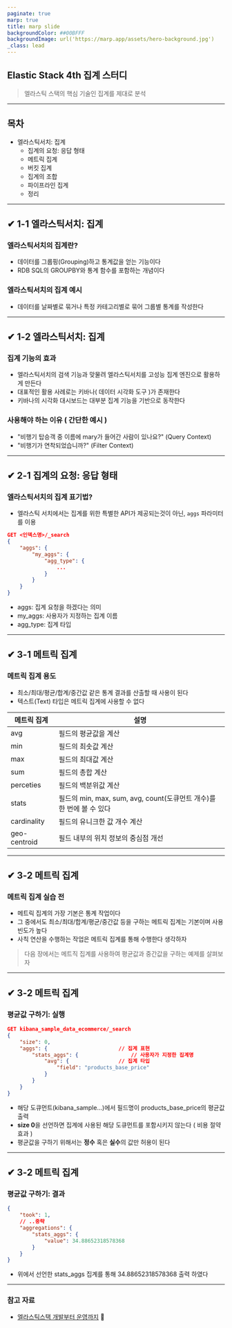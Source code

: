 ```yaml
---
paginate: true
marp: true
title: marp slide
backgroundColor: ##00BFFF
backgroundImage: url('https://marp.app/assets/hero-background.jpg')
_class: lead
---
```


## Elastic Stack 4th 집계 스터디

> 엘라스틱 스택의 핵심 기술인 집계를 제대로 분석

---

## 목차

- 엘라스틱서치: 집계
  - 집계의 요청: 응답 형태
  - 메트릭 집계
  - 버킷 집계
  - 집계의 조합
  - 파이프라인 집계
  - 정리

---

## ✔ 1-1 엘라스틱서치: 집계

### 엘라스틱서치의 집계란?

- 데이터를 그룹핑(Grouping)하고 통계값을 얻는 기능이다
- RDB SQL의 GROUPBY와 통계 함수를 포함하는 개념이다

### 엘라스틱서치의 집계 예시

- 데이터를 날짜별로 묶거나 특정 카테고리별로 묶어 그룹별 통계를 작성한다

---

## ✔ 1-2 엘라스틱서치: 집계

### 집계 기능의 효과

- 엘라스틱서치의 검색 기능과 맞물려 엘라스틱서치를 고성능 집계 엔진으로 활용하게 만든다
- 대표적인 활용 사례로는 키바나( 데이터 시각화 도구 )가 존재한다
- 키바나의 시각화 대시보드는 대부분 집계 기능을 기반으로 동작한다

### 사용해야 하는 이유 ( 간단한 예시 )

- "비행기 탑승객 중 이름에 mary가 들어간 사람이 있나요?" (Query Context)
- "비행기가 연착되었습니까?" (Filter Context) 

---

## ✔ 2-1 집계의 요청: 응답 형태

### 엘라스틱서치의 집계 표기법?

- 엘라스틱 서치에서는 집계를 위한 특별한 API가 제공되는것이 아닌, `aggs` 파라미터를 이용

```JSON
GET <인덱스명>/_search
{
	"aggs": {
		"my_aggs": {
			"agg_type": {
				...
			}
		}
	}	
}
```

- aggs: 집계 요청을 하겠다는 의미
- my_aggs: 사용자가 지정하는 집계 이름
- agg_type: 집계 타입

---

## ✔ 3-1 메트릭 집계

### 메트릭 집계 용도

- 최소/최대/평균/합계/중간값 같은 통계 결과를 산출할 때 사용이 된다
- 텍스트(Text) 타입은 메트릭 집계에 사용할 수 없다

|메트릭 집계|설명|
|------|---|
|avg|필드의 평균값을 계산|
|min|필드의 최솟값 계산|
|max|필드의 최대값 계산|
|sum|필드의 총합 계산|
|perceties|필드의 백분위값 계산|
|stats|필드의 min, max, sum, avg, count(도큐먼트 개수)를 한 번에 볼 수 있다|
|cardinality|필드의 유니크한 값 개수 계산|
|geo-centroid|필드 내부의 위치 정보의 중심점 개선|

---

## ✔ 3-2 메트릭 집계

### 메트릭 집계 실습 전

- 메트릭 집계의 가장 기본은 통계 작업이다
- 그 중에서도 최소/최대/합계/평균/중간값 등을 구하는 메트릭 집계는 기본이며 사용 빈도가 높다
- 사칙 연산을 수행하는 작업은 메트릭 집계를 통해 수행한다 생각하자

> 다음 장에서는 메트직 집계를 사용하여 평균값과 중간값을 구하는 예제를 살펴보자

---

## ✔ 3-2 메트릭 집계

### 평균값 구하기: 실행

```json
GET kibana_sample_data_ecommerce/_search
{
	"size": 0,
	"aggs": { 						// 집계 표현
		"stats_aggs": { 				// 사용자가 지정한 집계명
			"avg": { 				// 집계 타입
				"field": "products_base_price"
			}
		}
	}
}
```

- 해당 도큐먼트(kibana_sample...)에서 필드명이 products_base_price의 평균값 출력
- **size 0**을 선언하면 집계에 사용된 해당 도큐먼트를 포함시키지 않는다 ( 비용 절약 효과 )
- 평균값을 구하기 위해서는 **정수** 혹은 **실수**의 값만 허용이 된다

---

## ✔ 3-2 메트릭 집계

### 평균값 구하기: 결과

```json
{
	"took": 1,
	// ..중략
	"aggregations": {
		"stats_aggs": {
			"value": 34.88652318578368
		}
	}
}
```

- 위에서 선언한 stats_aggs 집계를 통해 34.88652318578368 출력 하였다

---

### 참고 자료

- [엘라스틱스택 개발부터 운영까지](http://www.yes24.com/Product/Goods/103030516) 📌
